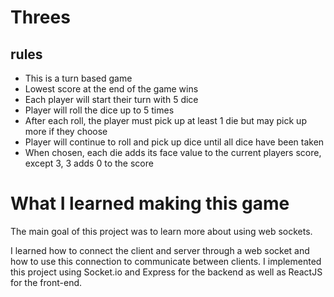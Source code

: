 # Threes

## rules
  * This is a turn based game
  * Lowest score at the end of the game wins
  * Each player will start their turn with 5 dice
  * Player will roll the dice up to 5 times
  * After each roll, the player must pick up at least 1 die but may pick up more if they choose
  * Player will continue to roll and pick up dice until all dice have been taken
  * When chosen, each die adds its face value to the current players score, except 3, 3 adds 0 to the score



# What I learned making this game
  The main goal of this project was to learn more about using web sockets.  

  I learned how to connect the client and server through a web socket and how to use this connection to communicate between clients. I implemented this project using Socket.io and Express for the backend as well as ReactJS for the front-end.
